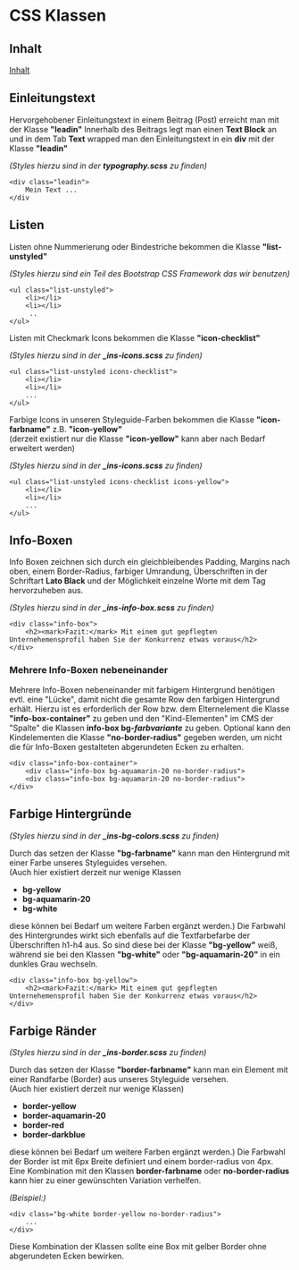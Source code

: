 # CSS Klassen
## Inhalt

[Inhalt](notes.md)

## Einleitungstext
Hervorgehobener Einleitungstext in einem Beitrag (Post) erreicht man mit der Klasse **"leadin"**
Innerhalb des Beitrags legt man einen **Text Block** an und in dem Tab **Text** wrapped man den Einleitungstext in ein
**div** mit der Klasse **"leadin"**

*(Styles hierzu sind in der **typography.scss** zu finden)*

    <div class="leadin">
        Mein Text ...
    </div


## Listen

Listen ohne Nummerierung oder Bindestriche bekommen die Klasse **"list-unstyled"**

*(Styles hierzu sind ein Teil des Bootstrap CSS Framework das wir benutzen)*

    <ul class="list-unstyled">
        <li></li>
        <li></li>
         ..
    </ul>

Listen mit Checkmark Icons bekommen die Klasse **"icon-checklist"**

*(Styles hierzu sind in der **_ins-icons.scss** zu finden)*

    <ul class="list-unstyled icons-checklist">
        <li></li>
        <li></li>
        ...
    </ul>

Farbige Icons in unseren Styleguide-Farben bekommen die Klasse **"icon-farbname"** z.B. **"icon-yellow"**
<br>(derzeit existiert nur die Klasse **"icon-yellow"** kann aber nach Bedarf erweitert werden)

*(Styles hierzu sind in der **_ins-icons.scss** zu finden)*

    <ul class="list-unstyled icons-checklist icons-yellow">
        <li></li>
        <li></li>
        ...
    </ul>

## Info-Boxen
Info Boxen zeichnen sich durch ein gleichbleibendes Padding, Margins nach oben, einem Border-Radius, farbiger Umrandung,
Überschriften in der Schriftart **Lato Black** und der Möglichkeit einzelne Worte mit dem Tag **<mark></mark>**
hervorzuheben aus.

*(Styles hierzu sind in der **_ins-info-box.scss** zu finden)*

    <div class="info-box">
        <h2><mark>Fazit:</mark> Mit einem gut gepflegten Unternehemensprofil haben Sie der Konkurrenz etwas voraus</h2>
    </div>

### Mehrere Info-Boxen nebeneinander
Mehrere Info-Boxen nebeneinander mit farbigem Hintergrund benötigen evtl. eine "Lücke", damit nicht die gesamte Row den
farbigen Hintergrund erhält. Hierzu ist es erforderlich der Row bzw. dem Elternelement die Klasse **"info-box-container"**
zu geben und den "Kind-Elementen" im CMS der "Spalte" die Klassen **info-box bg-*farbvariante*** zu geben.
Optional kann den Kindelementen die Klasse **"no-border-radius"** gegeben werden, um nicht die für Info-Boxen gestalteten
abgerundeten Ecken zu erhalten.

    <div class="info-box-container">
        <div class="info-box bg-aquamarin-20 no-border-radius">
        <div class="info-box bg-aquamarin-20 no-border-radius">
    </div>

## Farbige Hintergründe
*(Styles hierzu sind in der **_ins-bg-colors.scss** zu finden)*

Durch das setzen der Klasse **"bg-farbname"** kann man den Hintergrund mit einer Farbe unseres Styleguides versehen.
<br>(Auch hier existiert derzeit nur wenige Klassen
- **bg-yellow**
- **bg-aquamarin-20**
- **bg-white**

diese können bei Bedarf um weitere Farben ergänzt werden.)
Die Farbwahl des Hintergrundes wirkt sich ebenfalls auf die Textfarbefarbe der Überschriften h1-h4 aus. So sind diese
bei der Klasse **"bg-yellow"** weiß, während sie bei den Klassen **"bg-white"** oder **"bg-aquamarin-20"** in ein
dunkles Grau wechseln.

    <div class="info-box bg-yellow">
        <h2><mark>Fazit:</mark> Mit einem gut gepflegten Unternehemensprofil haben Sie der Konkurrenz etwas voraus</h2>
    </div>

## Farbige Ränder
*(Styles hierzu sind in der **_ins-border.scss** zu finden)*

Durch das setzen der Klasse **"border-farbname"** kann man ein Element mit einer Randfarbe (Border) aus unseres Styleguide versehen.
<br>(Auch hier existiert derzeit nur wenige Klassen)
- **border-yellow**
- **border-aquamarin-20**
- **border-red**
- **border-darkblue**

diese können bei Bedarf um weitere Farben ergänzt werden.)
Die Farbwahl der Border ist mit 6px Breite definiert und einem border-radius von 4px. Eine Kombination mit den Klassen
**border-farbname** oder **no-border-radius** kann hier zu einer gewünschten Variation verhelfen.

*(Beispiel:)*

    <div class="bg-white border-yellow no-border-radius">
        ...
    </div>

Diese Kombination der Klassen sollte eine Box mit gelber Border ohne abgerundeten Ecken bewirken.






